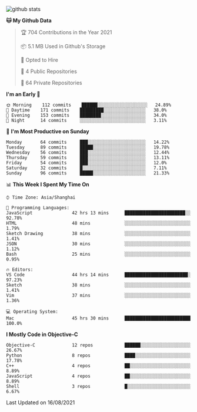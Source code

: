 
![github stats](https://github-readme-stats.vercel.app/api?username=ChesterYue&show_icons=true&count_private=true)

<!-- ![wakatime](https://github-readme-stats.vercel.app/api/wakatime?username=ChesterYue&layout=compact) -->

<!-- ![wakatime](https://github-readme-stats.vercel.app/api/top-langs/?username=ChesterYue&layout=compact) -->

<!--START_SECTION:waka-->
**🐱 My Github Data** 

> 🏆 704 Contributions in the Year 2021
 > 
> 📦 5.1 MB Used in Github's Storage 
 > 
> 💼 Opted to Hire
 > 
> 📜 4 Public Repositories 
 > 
> 🔑 64 Private Repositories  
 > 
**I'm an Early 🐤** 

```text
🌞 Morning    112 commits    ██████░░░░░░░░░░░░░░░░░░░   24.89% 
🌆 Daytime    171 commits    █████████░░░░░░░░░░░░░░░░   38.0% 
🌃 Evening    153 commits    ████████░░░░░░░░░░░░░░░░░   34.0% 
🌙 Night      14 commits     ░░░░░░░░░░░░░░░░░░░░░░░░░   3.11%

```
📅 **I'm Most Productive on Sunday** 

```text
Monday       64 commits     ███░░░░░░░░░░░░░░░░░░░░░░   14.22% 
Tuesday      89 commits     █████░░░░░░░░░░░░░░░░░░░░   19.78% 
Wednesday    56 commits     ███░░░░░░░░░░░░░░░░░░░░░░   12.44% 
Thursday     59 commits     ███░░░░░░░░░░░░░░░░░░░░░░   13.11% 
Friday       54 commits     ███░░░░░░░░░░░░░░░░░░░░░░   12.0% 
Saturday     32 commits     █░░░░░░░░░░░░░░░░░░░░░░░░   7.11% 
Sunday       96 commits     █████░░░░░░░░░░░░░░░░░░░░   21.33%

```


📊 **This Week I Spent My Time On** 

```text
⌚︎ Time Zone: Asia/Shanghai

💬 Programming Languages: 
JavaScript               42 hrs 13 mins      ███████████████████████░░   92.78% 
HTML                     48 mins             ░░░░░░░░░░░░░░░░░░░░░░░░░   1.79% 
Sketch Drawing           38 mins             ░░░░░░░░░░░░░░░░░░░░░░░░░   1.41% 
JSON                     30 mins             ░░░░░░░░░░░░░░░░░░░░░░░░░   1.12% 
Bash                     25 mins             ░░░░░░░░░░░░░░░░░░░░░░░░░   0.95%

🔥 Editors: 
VS Code                  44 hrs 14 mins      ████████████████████████░   97.23% 
Sketch                   38 mins             ░░░░░░░░░░░░░░░░░░░░░░░░░   1.41% 
Vim                      37 mins             ░░░░░░░░░░░░░░░░░░░░░░░░░   1.36%

💻 Operating System: 
Mac                      45 hrs 30 mins      █████████████████████████   100.0%

```

**I Mostly Code in Objective-C** 

```text
Objective-C              12 repos            ██████░░░░░░░░░░░░░░░░░░░   26.67% 
Python                   8 repos             ████░░░░░░░░░░░░░░░░░░░░░   17.78% 
C++                      4 repos             ██░░░░░░░░░░░░░░░░░░░░░░░   8.89% 
JavaScript               4 repos             ██░░░░░░░░░░░░░░░░░░░░░░░   8.89% 
Shell                    3 repos             █░░░░░░░░░░░░░░░░░░░░░░░░   6.67%

```



 Last Updated on 16/08/2021
<!--END_SECTION:waka-->